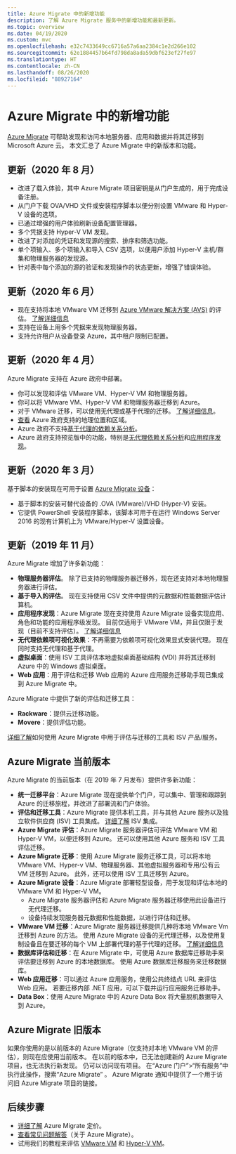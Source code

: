 ```yaml
---
title: Azure Migrate 中的新增功能
description: 了解 Azure Migrate 服务中的新增功能和最新更新。
ms.topic: overview
ms.date: 04/19/2020
ms.custom: mvc
ms.openlocfilehash: e32c7433649cc6716a57a6aa2384c1e2d266e102
ms.sourcegitcommit: 62e1884457b64fd798da8ada59dbf623ef27fe97
ms.translationtype: HT
ms.contentlocale: zh-CN
ms.lasthandoff: 08/26/2020
ms.locfileid: "88927164"
---
```

# <a name="whats-new-in-azure-migrate"></a>Azure Migrate 中的新增功能

[Azure Migrate](migrate-services-overview.md) 可帮助发现和访问本地服务器、应用和数据并将其迁移到 Microsoft Azure 云。 本文汇总了 Azure Migrate 中的新版本和功能。

## <a name="update-august-2020"></a>更新（2020 年 8 月）

- 改进了载入体验，其中 Azure Migrate 项目密钥是从门户生成的，用于完成设备注册。
- 从门户下载 OVA/VHD 文件或安装程序脚本以便分别设置 VMware 和 Hyper-V 设备的选项。
- 已通过增强的用户体验刷新设备配置管理器。
- 多个凭据支持 Hyper-V VM 发现。
- 改进了对添加的凭证和发现源的搜索、排序和筛选功能。
- 单个项输入、多个项输入和导入 CSV 选项，以便用户添加 Hyper-V 主机/群集和物理服务器的发现源。
- 针对表中每个添加的源的验证和发现操作的状态更新，增强了错误体验。 

## <a name="update-june-2020"></a>更新（2020 年 6 月）

- 现在支持将本地 VMware VM 迁移到 [Azure VMware 解决方案 (AVS)](https://go.microsoft.com/fwlink/?linkid=2132637) 的评估。 [了解详细信息](how-to-create-azure-vmware-solution-assessment.md)
- 支持在设备上用多个凭据来发现物理服务器。
- 支持允许租户从设备登录 Azure，其中租户限制已配置。


## <a name="update-april-2020"></a>更新（2020 年 4 月）

Azure Migrate 支持在 Azure 政府中部署。 

- 你可以发现和评估 VMware VM、Hyper-V VM 和物理服务器。
- 你可以将 VMware VM、Hyper-V VM 和物理服务器迁移到 Azure。
- 对于 VMware 迁移，可以使用无代理或基于代理的迁移。 [了解详细信息](server-migrate-overview.md)。
- [查看](migrate-support-matrix.md#supported-geographies-azure-government) Azure 政府支持的地理位置和区域。
- Azure 政府不支持[基于代理的依赖关系分析](concepts-dependency-visualization.md#agent-based-analysis)。
- Azure 政府支持预览版中的功能，特别是[无代理依赖关系分析](concepts-dependency-visualization.md#agentless-analysis)和[应用程序发现](how-to-discover-applications.md)。


## <a name="update-march-2020"></a>更新（2020 年 3 月）

基于脚本的安装现在可用于设置 [Azure Migrate 设备](migrate-appliance.md)：

- 基于脚本的安装可替代设备的 .OVA (VMware)/VHD (Hyper-V) 安装。
- 它提供 PowerShell 安装程序脚本，该脚本可用于在运行 Windows Server 2016 的现有计算机上为 VMware/Hyper-V 设置设备。

## <a name="update-november-2019"></a>更新（2019 年 11 月）

Azure Migrate 增加了许多新功能：

- **物理服务器评估**。 除了已支持的物理服务器迁移外，现在还支持对本地物理服务器进行评估。
- **基于导入的评估**。 现在支持使用 CSV 文件中提供的元数据和性能数据评估计算机。
- **应用程序发现**：Azure Migrate 现在支持使用 Azure Migrate 设备实现应用、角色和功能的应用程序级发现。 目前仅适用于 VMware VM，并且仅限于发现（目前不支持评估）。 [了解详细信息](how-to-discover-applications.md)
- **无代理依赖项可视化效果**：不再需要为依赖项可视化效果显式安装代理。 现在同时支持无代理和基于代理。
- **虚拟桌面**：使用 ISV 工具评估本地虚拟桌面基础结构 (VDI) 并将其迁移到 Azure 中的 Windows 虚拟桌面。
- **Web 应用**：用于评估和迁移 Web 应用的 Azure 应用服务迁移助手现已集成到 Azure Migrate 中。

Azure Migrate 中提供了新的评估和迁移工具：

- **Rackware**：提供云迁移功能。
- **Movere**：提供评估功能。

[详细了解](migrate-services-overview.md)如何使用 Azure Migrate 中用于评估与迁移的工具和 ISV 产品/服务。

## <a name="azure-migrate-current-version"></a>Azure Migrate 当前版本

Azure Migrate 的当前版本（在 2019 年 7 月发布）提供许多新功能：

- **统一迁移平台**：Azure Migrate 现在提供单个门户，可以集中、管理和跟踪到 Azure 的迁移旅程，并改进了部署流和门户体验。
- **评估和迁移工具**：Azure Migrate 提供本机工具，并与其他 Azure 服务以及独立软件供应商 (ISV) 工具集成。 [详细了解](migrate-services-overview.md#isv-integration) ISV 集成。
- **Azure Migrate 评估**：Azure Migrate 服务器评估可评估 VMware VM 和 Hyper-V VM，以便迁移到 Azure。 还可以使用其他 Azure 服务和 ISV 工具评估迁移。
- **Azure Migrate 迁移**：使用 Azure Migrate 服务迁移工具，可以将本地 VMware VM、Hyper-v VM、物理服务器、其他虚拟服务器和专用/公有云 VM 迁移到 Azure。 此外，还可以使用 ISV 工具迁移到 Azure。
- **Azure Migrate 设备**：Azure Migrate 部署轻型设备，用于发现和评估本地的 VMware VM 和 Hyper-V VM。
    - Azure Migrate 服务器评估和 Azure Migrate 服务器迁移使用此设备进行无代理迁移。
    - 设备持续发现服务器元数据和性能数据，以进行评估和迁移。  
- **VMware VM 迁移**：Azure Migrate 服务器迁移提供几种将本地 VMware Vm 迁移到 Azure 的方法。  使用 Azure Migrate 设备的无代理迁移，以及使用复制设备且在要迁移的每个 VM 上部署代理的基于代理的迁移。 [了解详细信息](server-migrate-overview.md)
 - **数据库评估和迁移**：在 Azure Migrate 中，可使用 Azure 数据库迁移助手来评估要迁移到 Azure 的本地数据库。 使用 Azure 数据库迁移服务来迁移数据库。
- **Web 应用迁移**：可以通过 Azure 应用服务，使用公共终结点 URL 来评估 Web 应用。 若要迁移内部 .NET 应用，可以下载并运行应用服务迁移助手。
- **Data Box**：使用 Azure Migrate 中的 Azure Data Box 将大量脱机数据导入到 Azure。

## <a name="azure-migrate-previous-version"></a>Azure Migrate 旧版本

如果你使用的是以前版本的 Azure Migrate（仅支持对本地 VMware VM 的评估），则现在应使用当前版本。 在以前的版本中，已无法创建新的 Azure Migrate 项目，也无法执行新发现。 仍可以访问现有项目。 在“Azure 门户”>“所有服务”中执行此操作，搜索“Azure Migrate” 。 Azure Migrate 通知中提供了一个用于访问旧 Azure Migrate 项目的链接。



## <a name="next-steps"></a>后续步骤

- [详细了解](https://azure.microsoft.com/pricing/details/azure-migrate/) Azure Migrate 定价。
- [查看常见问题解答](resources-faq.md)（关于 Azure Migrate）。
- 试用我们的教程来评估 [VMware VM](tutorial-assess-vmware.md) 和 [Hyper-V VM](tutorial-assess-hyper-v.md)。
